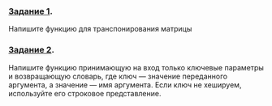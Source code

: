 ### **[Задание 1](Task_1.py)**.
Напишите функцию для транспонирования матрицы
### **[Задание 2](Task_2.py)**.
Напишите функцию принимающую на вход только ключевые параметры и возвращающую словарь, где ключ — значение переданного аргумента, а значение — имя аргумента. Если ключ не хешируем, используйте его строковое представление.
